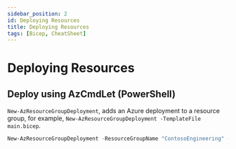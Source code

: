 ```yaml
---
sidebar_position: 2
id: Deploying Resources
title: Deploying Resources
tags: [Bicep, CheatSheet]
---
```


# Deploying Resources

## Deploy using AzCmdLet (PowerShell)

`New-AzResourceGroupDeployment`, adds an Azure deployment to a resource group, for example, `New-AzResourceGroupDeployment -TemplateFile main.bicep`.

```powershell
New-AzResourceGroupDeployment -ResourceGroupName "ContosoEngineering" -TemplateFile "location" -Tag @{"key1"="value1"; "key2"="value2";}
```
